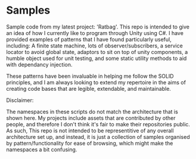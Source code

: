 # Samples
Sample code from my latest project: 'Ratbag'.
This repo is intended to give an idea of how I currently like to program through Unity using C#. I have provided examples of patterns that I have found particularly useful, including: A finite state machine, lots of observer/subscribers, a service locator to avoid global state, adaptors to sit on top of unity components, a humble object used for unit testing, and some static utility methods to aid with dependancy injection.

These patterns have been invaluable in helping me follow the SOLID principles, and I am always looking to extend my repertoire in the aims of creating code bases that are legible, extendable, and maintainable.

Disclaimer:

The namespaces in these scripts do not match the architecture that is shown here. My projects include assets that are contributed by other people, and therefore I don't think it's fair to make their repositories public. 
As such, This repo is not intended to be representitive of any overall architecture set up, and instead, it is just a collection of samples organised by pattern/functionality for ease of browsing, which might make the namespaces a bit confusing.

